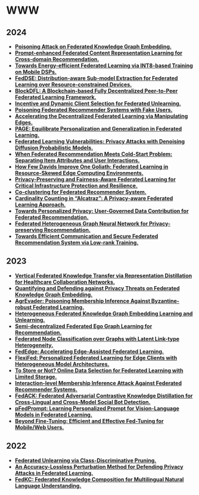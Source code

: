 # WWW

## 2024

- **[Poisoning Attack on Federated Knowledge Graph Embedding.]()**
- **[Prompt-enhanced Federated Content Representation Learning for Cross-domain Recommendation.](https://arxiv.org/pdf/2401.14678)**
- **[Towards Energy-efficient Federated Learning via INT8-based Training on Mobile DSPs.](https://xumengwei.github.io/files/WWW24-IntFL.pdf)**
- **[FedDSE: Distribution-aware Sub-model Extraction for Federated Learning over Resource-constrained Devices.](https://tianweiz07.github.io/Papers/24-www.pdf)**
- **[BlockDFL: A Blockchain-based Fully Decentralized Peer-to-Peer Federated Learning Framework.](https://arxiv.org/pdf/2205.10568)**
- **[Incentive and Dynamic Client Selection for Federated Unlearning.]()**
- **[Poisoning Federated Recommender Systems with Fake Users.]()**
- **[Accelerating the Decentralized Federated Learning via Manipulating Edges.]()**
- **[PAGE: Equilibrate Personalization and Generalization in Federated Learning.]()**
- **[Federated Learning Vulnerabilities: Privacy Attacks with Denoising Diffusion Probabilistic Models.]()**
- **[When Federated Recommendation Meets Cold-Start Problem: Separating Item Attributes and User Interactions.]()**
- **[How Few Davids Improve One Goliath: Federated Learning in Resource-Skewed Edge Computing Environments.]()**
- **[Privacy-Preserving and Fairness-Aware Federated Learning for Critical Infrastructure Protection and Resilience.]()**
- **[Co-clustering for Federated Recommender System.]()**
- **[Cardinality Counting in “Alcatraz”: A Privacy-aware Federated Learning Approach.]()**
- **[Towards Personalized Privacy: User-Governed Data Contribution for Federated Recommendation.]()**
- **[Federated Heterogeneous Graph Neural Network for Privacy-preserving Recommendation.]()**
- **[Towards Efficient Communication and Secure Federated Recommendation System via Low-rank Training.]()**


## 2023

- **[Vertical Federated Knowledge Transfer via Representation Distillation for Healthcare Collaboration Networks.](https://dl.acm.org/doi/10.1145/3543507.3583874)**
- **[Quantifying and Defending against Privacy Threats on Federated Knowledge Graph Embedding.](https://dl.acm.org/doi/10.1145/3543507.3583450)**
- **[AgrEvader: Poisoning Membership Inference Against Byzantine-robust Federated Learning.](https://dl.acm.org/doi/10.1145/3543507.3583542)**
- **[Heterogeneous Federated Knowledge Graph Embedding Learning and Unlearning.](https://dl.acm.org/doi/10.1145/3543507.3583305)**
- **[Semi-decentralized Federated Ego Graph Learning for Recommendation.](https://dl.acm.org/doi/10.1145/3543507.3583337)**
- **[Federated Node Classification over Graphs with Latent Link-type Heterogeneity.](https://dl.acm.org/doi/10.1145/3543507.3583471)**
- **[FedEdge: Accelerating Edge-Assisted Federated Learning.](https://dl.acm.org/doi/10.1145/3543507.3583264)**
- **[FlexiFed: Personalized Federated Learning for Edge Clients with Heterogeneous Model Architectures.](https://dl.acm.org/doi/10.1145/3543507.3583347)**
- **[To Store or Not? Online Data Selection for Federated Learning with Limited Storage.](https://dl.acm.org/doi/10.1145/3543507.3583426)**
- **[Interaction-level Membership Inference Attack Against Federated Recommender Systems.](https://dl.acm.org/doi/10.1145/3543507.3583359)**
- **[FedACK: Federated Adversarial Contrastive Knowledge Distillation for Cross-Lingual and Cross-Model Social Bot Detection.](https://dl.acm.org/doi/10.1145/3543507.3583500)**
- **[pFedPrompt: Learning Personalized Prompt for Vision-Language Models in Federated Learning.](https://dl.acm.org/doi/10.1145/3543507.3583518)**
- **[Beyond Fine-Tuning: Efficient and Effective Fed-Tuning for Mobile/Web Users.](https://dl.acm.org/doi/10.1145/3543507.3583212)**

## 2022

- **[Federated Unlearning via Class-Discriminative Pruning.](https://arxiv.org/pdf/2110.11794.pdf)**
- **[An Accuracy-Lossless Perturbation Method for Defending Privacy Attacks in Federated Learning.](https://arxiv.org/pdf/2002.09843.pdf)**
- **[FedKC: Federated Knowledge Composition for Multilingual Natural Language Understanding.](https://dl.acm.org/doi/pdf/10.1145/3485447.3511988)**